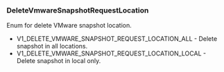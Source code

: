### DeleteVmwareSnapshotRequestLocation
Enum for delete VMware snapshot location.

- V1_DELETE_VMWARE_SNAPSHOT_REQUEST_LOCATION_ALL - Delete snapshot in all locations.
- V1_DELETE_VMWARE_SNAPSHOT_REQUEST_LOCATION_LOCAL - Delete snapshot in local only.
